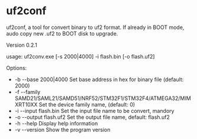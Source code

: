# uf2conf

uf2conf, a tool for convert binary to uf2 format. If already in BOOT mode, audo copy new .uf2 to BOOT disk to upgrade.

Version 0.2.1

usage:
    uf2conv.exe [-s 2000|4000] -i flash.bin [-o flash.uf2]

Options:
-    -b --base 2000|4000     Set base address in hex for binary file (default: 2000)
-    -f --family SAMD21/SAML21/SAMD51/NRF52/STM32F1/STM32F4/ATMEGA32/MIMXRT10XX          <bl>Set the device family name, (default: 0)
-    -i --input flash.bin    Set the input file name to be convert, mandory
-    -o --output flash.uf2   Set the output file name, default: flash.uf2
-    -h --help               Display help information
-    -v --version            Show the program version
